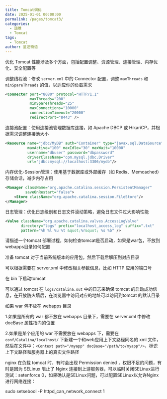 ```yaml
---
title: Tomcat调优
date: 2025-01-01 00:00:00
permalink: /pages/tomcat3/
categories:
  - 运维
  - Tomcat
tags:
  - Tomcat
author: 星途物语
---
```

优化 Tomcat 性能涉及多个方面，包括配置调整、资源管理、连接管理、内存优化、安全配置等

调整线程池：修改 `server.xml` 中的 Connector 配置，调整 `maxThreads` 和 `minSpareThreads` 的值，以适应你的负载需求

```xml
<Connector port="8080" protocol="HTTP/1.1"
           maxThreads="200"
           minSpareThreads="25"
           maxConnections="10000"
           connectionTimeout="20000"
           redirectPort="8443" />
```

连接池配置：使用连接池管理数据库连接，如 Apache DBCP 或 HikariCP，并根据需求调整连接池大小

```xml
<Resource name="jdbc/MyDB" auth="Container" type="javax.sql.DataSource"
          maxActive="100" maxIdle="30" maxWait="10000"
          username="dbuser" password="dbpassword"
          driverClassName="com.mysql.jdbc.Driver"
          url="jdbc:mysql://localhost:3306/mydb"/>
```

内存优化-Session管理：使用基于数据库或外部缓存（如 Redis、Memcached）存储会话，减少内存占用

```xml
<Manager className="org.apache.catalina.session.PersistentManager"
         saveOnRestart="false">
    <Store className="org.apache.catalina.session.FileStore"/>
</Manager>
```

日志管理：优化日志级别和日志文件滚动策略，避免日志文件过大影响性能

```xml
<Valve className="org.apache.catalina.valves.AccessLogValve"
       directory="logs" prefix="localhost_access_log" suffix=".txt"
       pattern="%h %l %u %t &quot;%r&quot; %s %b" />
```

请描述一个tomcat 部署过程，如何检查tomcat是否启动，如果是war包，不放到webapps目录如何配置

准备 tomcat 对于当前系统版本的应用包，然后下载后解压到对应目录

可以根据需要在 server.xml 中修改相关参数信息，比如 HTTP 应用的端口号

在 bin 下启动tomcat

可以通过 tomcat 在 `logs/catalina.out` 中的日志来确保 tomcat 的启动成功信息，在开放防火墙后，在浏览器中访问对应的地址可以访问到tomcat 的默认目录

如果 war 包不放在 webapps 目录

1.如果是所有的 war 都不放在 webapps 目录下，需要在 server.xml 中修改 docBase 属性指向的位置

2.如果是某个应用的 war 不需要放在 webapps 下，需要在 `conf/Catalina/localhost/` 下新建一个和web应用上下文路径同名的 xml 文件，然后在文件中：`<Context path="/myapp" docBase="/path/to/myapp"/>`，标识上下文路径和服务器上的真实文件路径

nginx 在负载 tomcat 时，有时会出现 Permission denied ，权限不足的问题，有时是因为 SELinux 阻止了 Nginx 连接到上游服务器，可以临时关闭SELinux进行测试：setenforce 0，如果确认是SELinux问题，可以配置SELinux以允许Nginx进行网络连接：

sudo setsebool -P httpd_can_network_connect 1